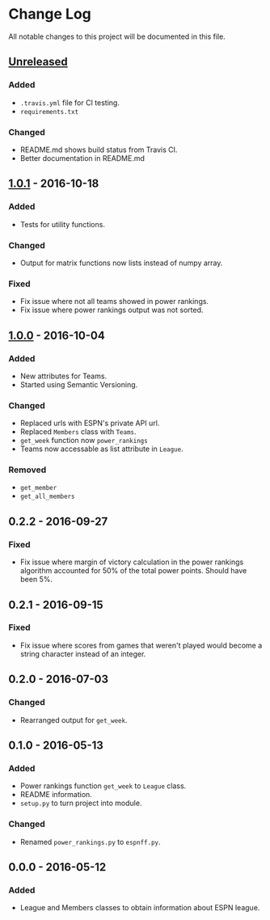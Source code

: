 # Change Log
All notable changes to this project will be documented in this file.

## [Unreleased]
### Added
- `.travis.yml` file for CI testing.
- `requirements.txt`

### Changed
- README.md shows build status from Travis CI.
- Better documentation in README.md


## [1.0.1] - 2016-10-18
### Added
- Tests for utility functions.

### Changed
- Output for matrix functions now lists instead of numpy array.

### Fixed
- Fix issue where not all teams showed in power rankings.
- Fix issue where power rankings output was not sorted.

## [1.0.0] - 2016-10-04
### Added
- New attributes for Teams.
- Started using Semantic Versioning.

### Changed
- Replaced urls with ESPN's private API url.
- Replaced `Members` class with `Teams`.
- `get_week` function now `power_rankings`
- Teams now accessable as list attribute in `League`.

### Removed
- `get_member`
- `get_all_members`

## 0.2.2 - 2016-09-27
### Fixed
- Fix issue where margin of victory calculation in the power rankings
algorithm accounted for 50% of the total power points. Should have been 5%.

## 0.2.1 - 2016-09-15
### Fixed
- Fix issue where scores from games that weren't played would become
a string character instead of an integer.

## 0.2.0 - 2016-07-03
### Changed
- Rearranged output for `get_week`.

## 0.1.0 - 2016-05-13
### Added
- Power rankings function `get_week` to `League` class.
- README information.
- `setup.py` to turn project into module.

### Changed
- Renamed `power_rankings.py` to `espnff.py`.

## 0.0.0 - 2016-05-12
### Added
- League and Members classes to obtain information about ESPN league.


[Unreleased]: https://github.com/rbarton65/espnff/compare/v1.0.0...HEAD
[1.0.1]: https://github.com/rbarton65/espnff/compare/v1.0.0...v1.0.1
[1.0.0]: https://github.com/rbarton65/espnff/releases/tag/v1.0.0
